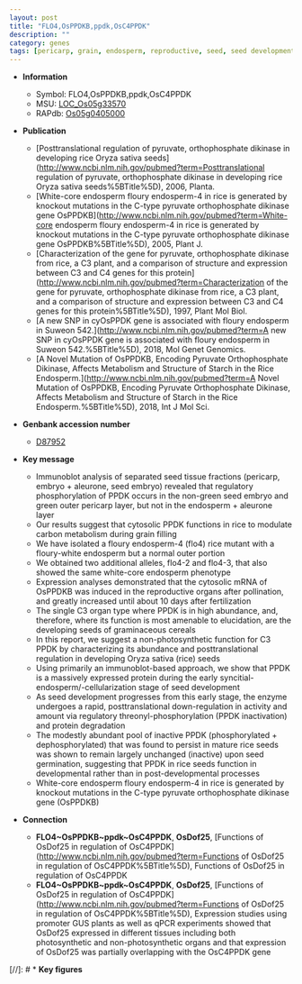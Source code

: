 ```yaml
---
layout: post
title: "FLO4,OsPPDKB,ppdk,OsC4PPDK"
description: ""
category: genes
tags: [pericarp, grain, endosperm, reproductive, seed, seed development, grain filling, seed germination]
---
```


* **Information**  
    + Symbol: FLO4,OsPPDKB,ppdk,OsC4PPDK  
    + MSU: [LOC_Os05g33570](http://rice.plantbiology.msu.edu/cgi-bin/ORF_infopage.cgi?orf=LOC_Os05g33570)  
    + RAPdb: [Os05g0405000](http://rapdb.dna.affrc.go.jp/viewer/gbrowse_details/irgsp1?name=Os05g0405000)  

* **Publication**  
    + [Posttranslational regulation of pyruvate, orthophosphate dikinase in developing rice Oryza sativa seeds](http://www.ncbi.nlm.nih.gov/pubmed?term=Posttranslational regulation of pyruvate, orthophosphate dikinase in developing rice Oryza sativa seeds%5BTitle%5D), 2006, Planta.
    + [White-core endosperm floury endosperm-4 in rice is generated by knockout mutations in the C-type pyruvate orthophosphate dikinase gene OsPPDKB](http://www.ncbi.nlm.nih.gov/pubmed?term=White-core endosperm floury endosperm-4 in rice is generated by knockout mutations in the C-type pyruvate orthophosphate dikinase gene OsPPDKB%5BTitle%5D), 2005, Plant J.
    + [Characterization of the gene for pyruvate, orthophosphate dikinase from rice, a C3 plant, and a comparison of structure and expression between C3 and C4 genes for this protein](http://www.ncbi.nlm.nih.gov/pubmed?term=Characterization of the gene for pyruvate, orthophosphate dikinase from rice, a C3 plant, and a comparison of structure and expression between C3 and C4 genes for this protein%5BTitle%5D), 1997, Plant Mol Biol.
    + [A new SNP in cyOsPPDK gene is associated with floury endosperm in Suweon 542.](http://www.ncbi.nlm.nih.gov/pubmed?term=A new SNP in cyOsPPDK gene is associated with floury endosperm in Suweon 542.%5BTitle%5D), 2018, Mol Genet Genomics.
    + [A Novel Mutation of OsPPDKB, Encoding Pyruvate Orthophosphate Dikinase, Affects Metabolism and Structure of Starch in the Rice Endosperm.](http://www.ncbi.nlm.nih.gov/pubmed?term=A Novel Mutation of OsPPDKB, Encoding Pyruvate Orthophosphate Dikinase, Affects Metabolism and Structure of Starch in the Rice Endosperm.%5BTitle%5D), 2018, Int J Mol Sci.

* **Genbank accession number**  
    + [D87952](http://www.ncbi.nlm.nih.gov/nuccore/D87952)

* **Key message**  
    + Immunoblot analysis of separated seed tissue fractions (pericarp, embryo + aleurone, seed embryo) revealed that regulatory phosphorylation of PPDK occurs in the non-green seed embryo and green outer pericarp layer, but not in the endosperm + aleurone layer
    + Our results suggest that cytosolic PPDK functions in rice to modulate carbon metabolism during grain filling
    + We have isolated a floury endosperm-4 (flo4) rice mutant with a floury-white endosperm but a normal outer portion
    + We obtained two additional alleles, flo4-2 and flo4-3, that also showed the same white-core endosperm phenotype
    + Expression analyses demonstrated that the cytosolic mRNA of OsPPDKB was induced in the reproductive organs after pollination, and greatly increased until about 10 days after fertilization
    + The single C3 organ type where PPDK is in high abundance, and, therefore, where its function is most amenable to elucidation, are the developing seeds of graminaceous cereals
    + In this report, we suggest a non-photosynthetic function for C3 PPDK by characterizing its abundance and posttranslational regulation in developing Oryza sativa (rice) seeds
    + Using primarily an immunoblot-based approach, we show that PPDK is a massively expressed protein during the early syncitial-endosperm/-cellularization stage of seed development
    + As seed development progresses from this early stage, the enzyme undergoes a rapid, posttranslational down-regulation in activity and amount via regulatory threonyl-phosphorylation (PPDK inactivation) and protein degradation
    + The modestly abundant pool of inactive PPDK (phosphorylated + dephosphorylated) that was found to persist in mature rice seeds was shown to remain largely unchanged (inactive) upon seed germination, suggesting that PPDK in rice seeds function in developmental rather than in post-developmental processes
    + White-core endosperm floury endosperm-4 in rice is generated by knockout mutations in the C-type pyruvate orthophosphate dikinase gene (OsPPDKB)

* **Connection**  
    + __FLO4~OsPPDKB~ppdk~OsC4PPDK__, __OsDof25__, [Functions of OsDof25 in regulation of OsC4PPDK](http://www.ncbi.nlm.nih.gov/pubmed?term=Functions of OsDof25 in regulation of OsC4PPDK%5BTitle%5D), Functions of OsDof25 in regulation of OsC4PPDK
    + __FLO4~OsPPDKB~ppdk~OsC4PPDK__, __OsDof25__, [Functions of OsDof25 in regulation of OsC4PPDK](http://www.ncbi.nlm.nih.gov/pubmed?term=Functions of OsDof25 in regulation of OsC4PPDK%5BTitle%5D), Expression studies using promoter GUS plants as well as qPCR experiments showed that OsDof25 expressed in different tissues including both photosynthetic and non-photosynthetic organs and that expression of OsDof25 was partially overlapping with the OsC4PPDK gene

[//]: # * **Key figures**  


